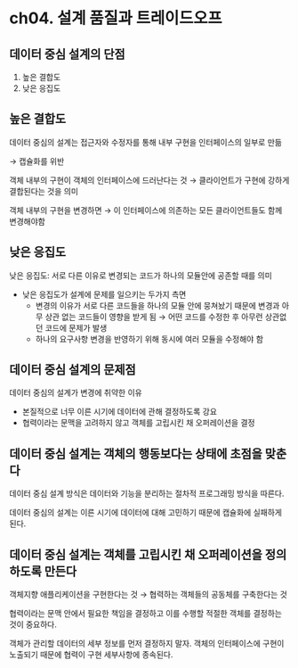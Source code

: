 # ch04. 설계 품질과 트레이드오프


## 데이터 중심 설계의 단점

1. 높은 결합도
2. 낮은 응집도


## 높은 결합도

데이터 중심의 설계는 접근자와 수정자를 통해 내부 구현을 인터페이스의 일부로 만듦

→ 캡슐화를 위반

객체 내부의 구현이 객체의 인터페이스에 드러난다는 것 → 클라이언트가 구현에 강하게 결합된다는 것을 의미

객체 내부의 구현을 변경하면 → 이 인터페이스에 의존하는 모든 클라이언트들도 함께 변경해야함

## 낮은 응집도

낮은 응집도: 서로 다른 이유로 변경되는 코드가 하나의 모듈안에 공존할 때를 의미

- 낮은 응집도가 설계에 문제를 일으키는 두가지 측면
    - 변경의 이유가 서로 다른 코드들을 하나의 모듈 안에 뭉쳐놨기 때문에 변경과 아무 상관 없는 코드들이 영향을 받게 됨 → 어떤 코드를 수정한 후 아무런 상관없던 코드에 문제가 발생
    - 하나의 요구사항 변경을 반영하기 위해 동시에 여러 모듈을 수정해야 함

## 데이터 중심 설계의 문제점

데이터 중심의 설계가 변경에 취약한 이유

- 본질적으로 너무 이른 시기에 데이터에 관해 결정하도록 강요
- 협력이라는 문맥을 고려하지 않고 객체를 고립시킨 채 오퍼레이션을 결정

## 데이터 중심 설계는 객체의 행동보다는 상태에 초점을 맞춘다

데이터 중심 설계 방식은 데이터와 기능을 분리하는 절차적 프로그래밍 방식을 따른다.

데이터 중심의 설계는 이른 시기에 데이터에 대해 고민하기 때문에 캡슐화에 실패하게 된다.

## 데이터 중심 설계는 객체를 고립시킨 채 오퍼레이션을 정의하도록 만든다

객체지향 애플리케이션을 구현한다는 것 → 협력하는 객체들의 공동체를 구축한다는 것

협력이라는 문맥 안에서 필요한 책임을 결정하고 이를 수행할 적절한 객체를 결정하는 것이 중요하다.

객체가 관리할 데이터의 세부 정보를 먼저 결정하지 말자. 객체의 인터페이스에 구현이 노출되기 때문에 협력이 구현 세부사항에 종속된다.